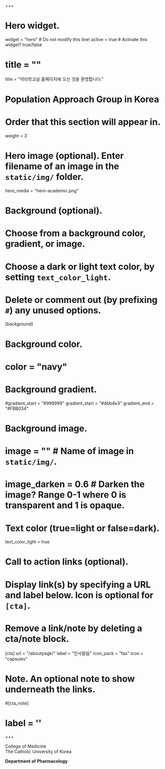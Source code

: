+++
# Hero widget.
widget = "hero"  # Do not modify this line!
active = true  # Activate this widget? true/false

# title = ""
title = "약리학교실 홈페이지에 오신 것을 환영합니다."
# Population Approach Group in Korea
# Order that this section will appear in.
weight = 3

# Hero image (optional). Enter filename of an image in the `static/img/` folder.
hero_media = "hero-academic.png"

# Background (optional).
#   Choose from a background color, gradient, or image.
#   Choose a dark or light text color, by setting `text_color_light`.
#   Delete or comment out (by prefixing `#`) any unused options.
[background]
  # Background color.
  # color = "navy"
  
  # Background gradient.
  #gradient_start = "#999999"
  gradient_start = "#4bb4e3"
  gradient_end = "#FBB034"
  
  # Background image.
  # image = ""  # Name of image in `static/img/`.
  # image_darken = 0.6  # Darken the image? Range 0-1 where 0 is transparent and 1 is opaque.

  # Text color (true=light or false=dark).
  text_color_light = true

# Call to action links (optional).
#   Display link(s) by specifying a URL and label below. Icon is optional for `[cta]`.
#   Remove a link/note by deleting a cta/note block.
[cta]
  url = "/aboutpagk/"
  label = "인사말씀"
  icon_pack = "fas"
  icon = "capsules"
  
# Note. An optional note to show underneath the links.
#[cta_note]
#  label = '<a id="academic-release" href="https://sourcethemes.com/academic/updates" data-repo="gcushen/hugo-academic"><!-- V --></a>'
+++

<!-- 한성필 추가 -->

College of Medicine   
The Catholic University of Korea

**Department of Pharmacology**

<!--
<span style="text-shadow: none;"><a class="github-button" href="https://github.com/pagkorkr/pagk.or.kr" data-icon="octicon-star" data-size="large" data-show-count="true" aria-label="Star this on GitHub">Star</a><script async defer src="https://buttons.github.io/buttons.js"></script></span>
-->
